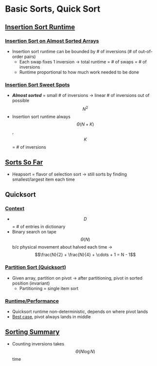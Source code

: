 # Basic Sorts, Quick Sort

## [Insertion Sort Runtime](https://docs.google.com/presentation/d/1V_xvL2h-SQhHojqCIrQ-E3xqcjZKUmMt8otZcsUx3E8/edit#slide=id.g8606c75bb_0_64)
### [Insertion Sort on Almost Sorted Arrays](https://docs.google.com/presentation/d/1V_xvL2h-SQhHojqCIrQ-E3xqcjZKUmMt8otZcsUx3E8/edit#slide=id.g8606c75bb_0_17)
* Insertion sort runtime can be bounded by # of inversions (# of out-of-order pairs)
    * Each swap fixes 1 inversion → total runtime = # of swaps = # of inversions
    * Runtime proportional to how much work needed to be done

### [Insertion Sort Sweet Spots](https://docs.google.com/presentation/d/1V_xvL2h-SQhHojqCIrQ-E3xqcjZKUmMt8otZcsUx3E8/edit#slide=id.g8606c75bb_0_29)
* ***Almost sorted*** = small # of inversions → linear # of inversions out of possible $$N^{2}$$
* Insertion sort runtime always $$\Theta(N + K)$$, $$K$$ = # of inversions

## [Sorts So Far](https://docs.google.com/presentation/d/1V_xvL2h-SQhHojqCIrQ-E3xqcjZKUmMt8otZcsUx3E8/edit#slide=id.g8606c75bb_0_34)
* Heapsort = flavor of selection sort → still sorts by finding smallest/largest item each time

## Quicksort

### [Context](https://docs.google.com/presentation/d/1V_xvL2h-SQhHojqCIrQ-E3xqcjZKUmMt8otZcsUx3E8/edit#slide=id.g9816be120_1_376)
* $$D$$ = # of entries in dictionary
* Binary search on tape $$\Theta(N)$$ b/c physical movement about halved each time → $$\frac{N}{2} + \frac{N}{4} + \cdots + 1 = N - 1$$

### [Partition Sort (Quicksort)](https://docs.google.com/presentation/d/1V_xvL2h-SQhHojqCIrQ-E3xqcjZKUmMt8otZcsUx3E8/edit#slide=id.g4661758db_1123)
* Given array, partition on pivot → after partitioning, pivot in sorted position (invariant)
    * Partitioning = single item sort

### [Runtime/Performance](https://docs.google.com/presentation/d/1V_xvL2h-SQhHojqCIrQ-E3xqcjZKUmMt8otZcsUx3E8/edit#slide=id.g4661758db_1578)
* Quicksort runtime non-deterministic, depends on where pivot lands
* [Best case](https://docs.google.com/presentation/d/1V_xvL2h-SQhHojqCIrQ-E3xqcjZKUmMt8otZcsUx3E8/edit#slide=id.g4661758db_1362), pivot always lands in middle

## [Sorting Summary](https://docs.google.com/presentation/d/1V_xvL2h-SQhHojqCIrQ-E3xqcjZKUmMt8otZcsUx3E8/edit#slide=id.g1d6f0e3f4d_33_11)
* Counting inversions takes $$\Theta(N \log{N})$$ time
